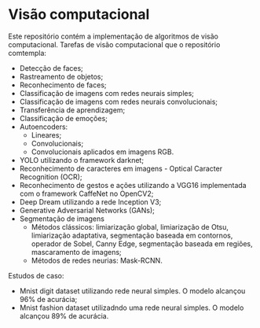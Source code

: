 # Visão computacional
Este repositório contém a implementação de algoritmos de visão computacional.
Tarefas de visão computacional que o repositório comtempla:
- Detecção de faces;
- Rastreamento de objetos;
- Reconhecimento de faces;
- Classificação de imagens com redes neurais simples;
- Classificação de imagens com redes neurais convolucionais;
- Transferência de aprendizagem;
- Classificação de emoções;
- Autoencoders:
  - Lineares;
  - Convolucionais;
  - Convolucionais aplicados em imagens RGB.
- YOLO utilizando o framework darknet;
- Reconhecimento de caracteres em imagens - Optical Caracter Recognition (OCR);
- Reconhecimento de gestos e ações utilizando a VGG16 implementada com o framework CaffeNet no OpenCV2;
- Deep Dream utilizando a rede Inception V3;
- Generative Adversarial Networks (GANs);
- Segmentação de imagens 
  - Métodos clássicos: limiarização global, limiarização de Otsu, limiarização adaptativa, segmentação baseada em contornos, operador de Sobel, Canny Edge, segmentação baseada em regiões, mascaramento de imagens;
  - Métodos de redes neurias: Mask-RCNN.

Estudos de caso:
- Mnist digit dataset utilizando rede neural simples. O modelo alcançou 96% de acurácia;
- Mnist fashion dataset utilizadndo uma rede neural simples. O modelo alcançou 89% de acurácia.
